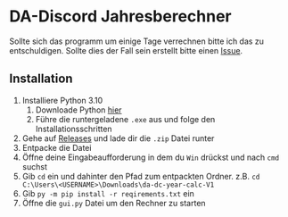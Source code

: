 # DA-Discord Jahresberechner

Sollte sich das programm um einige Tage verrechnen bitte ich das zu entschuldigen.
Sollte dies der Fall sein erstellt bitte einen [Issue](https://github.com/matito-dev/da-dc-year-calc/issues/new).

## Installation

 1. Installiere Python 3.10
	 1. Downloade Python [hier](https://www.python.org/downloads/release/python-3112/) 
	 2. Führe die runtergeladene `.exe` aus und folge den Installationsschritten
 2. Gehe auf [Releases](https://github.com/matito-dev/da-dc-year-calc/releases) und lade dir die `.zip` Datei runter
 3. Entpacke die Datei
 4. Öffne deine Eingabeaufforderung in dem du `Win` drückst und nach `cmd` suchst
 5. Gib `cd` ein und dahinter den Pfad zum entpackten Ordner. z.B. `cd C:\Users\<USERNAME>\Downloads\da-dc-year-calc-V1`
 6. Gib `py -m pip install -r reqirements.txt` ein 
 7. Öffne die `gui.py` Datei um den Rechner zu starten